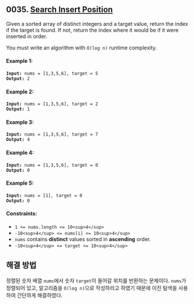 ## 0035. [Search Insert Position](https://leetcode.com/problems/search-insert-position/)

Given a sorted array of distinct integers and a target value, return the index if the target is found. If not, return the index where it would be if it were inserted in order.

You must write an algorithm with `O(log n)` runtime complexity.

#### **Example 1:**

<pre><code><strong>Input:</strong> nums = [1,3,5,6], target = 5
<strong>Output:</strong> 2</code></pre>

#### **Example 2:**

<pre><code><strong>Input:</strong> nums = [1,3,5,6], target = 2
<strong>Output:</strong> 1</code></pre>

#### **Example 3:**

<pre><code><strong>Input:</strong> nums = [1,3,5,6], target = 7
<strong>Output:</strong> 4</code></pre>

#### **Example 4:**

<pre><code><strong>Input:</strong> nums = [1,3,5,6], target = 0
<strong>Output:</strong> 0</code></pre>

#### **Example 5:**

<pre><code><strong>Input:</strong> nums = [1], target = 0
<strong>Output:</strong> 0</code></pre>

#### **Constraints:**

- `1 <= nums.length <= 10<sup>4</sup>`
- `-10<sup>4</sup> <= nums[i] <= 10<sup>4</sup>`
- `nums` contains **distinct** values sorted in **ascending** order.
- `-10<sup>4</sup> <= target <= 10<sup>4</sup>`

## 해결 방법

정렬된 숫자 배열 `nums`에서 숫자 `target`이 들어갈 위치를 반환하는 문제이다. `nums`가 정렬되어 있고, 알고리즘을 `O(log n)`으로 작성하라고 하였기 때문에 이진 탐색을 사용하여 간단하게 해결하였다.
